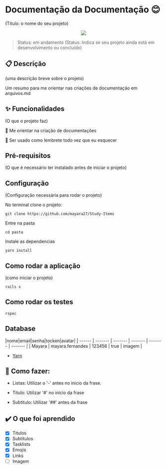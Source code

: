 # Documentação da Documentação :blush:
(Titulo: o nome do seu projeto)

<p align="center"> <img src=https://github.com/mayara27/Study-Items/main/doc.jpg> </p>
  
>Status: em andamento
(Status: Indica se seu projeto ainda está em desenvolvimento ou concluído)

## :clipboard: Descrição
(uma descrição breve sobre o projeto)

Um  resumo para me orientar nas criações de documentação em arquivos.md

## :sparkles: Funcionalidades
(O que o projeto faz)

:pushpin: Me orientar na criação de documentações

:pushpin: Ser usado como lembrete todo vez que eu esquecer

## Pré-requisitos
(O que é necessário ter instalado antes de iniciar o projeto)

## Configuração
(Configuração necessária para rodar o projeto)

No terminal clone o projeto:

```
git clone https://github.com/mayara27/Study-Items
```
Entre na pasta

```
cd pasta
```
Instale as dependencias

```
yarn install
```

## Como rodar a aplicação
(como iniciar o projeto)

```
rails s
```

## Como rodar os testes

```
rspec
```

## Database

|nome|email|senha|tocken|avatar|
| ------ | ------- | ------- | ------- | ------- | ------- |
| Mayara | mayara.fernandes | 123456 | true | imagem |

- [Yarn](https://classic.yarnpkg.com/en/docs/install/#debian-stable)

## :hammer: Como fazer:

- Listas: Utilizar o '-' antes no inicio da frase.

- Titulo: Utilizar '#' no inicio da frase

- Subtitulo: Utilizar '##' antes da frase

## :heavy_check_mark: O que foi aprendido

- [x] Titulos
- [x] Subtitulos
- [x] Tasklists
- [x] Emojis 
- [x] Links
- [ ] Imagem
